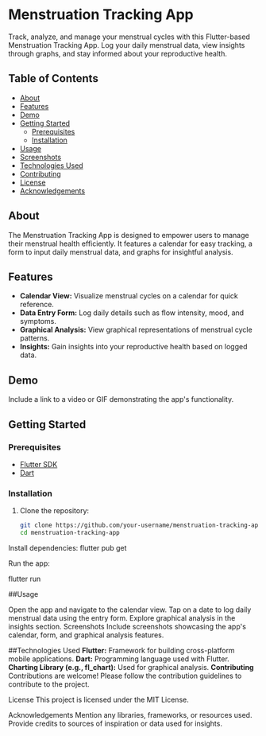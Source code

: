# Menstruation Tracking App

Track, analyze, and manage your menstrual cycles with this Flutter-based Menstruation Tracking App. Log your daily menstrual data, view insights through graphs, and stay informed about your reproductive health.

## Table of Contents
- [About](#about)
- [Features](#features)
- [Demo](#demo)
- [Getting Started](#getting-started)
  - [Prerequisites](#prerequisites)
  - [Installation](#installation)
- [Usage](#usage)
- [Screenshots](#screenshots)
- [Technologies Used](#technologies-used)
- [Contributing](#contributing)
- [License](#license)
- [Acknowledgements](#acknowledgements)

## About
The Menstruation Tracking App is designed to empower users to manage their menstrual health efficiently. It features a calendar for easy tracking, a form to input daily menstrual data, and graphs for insightful analysis.

## Features
- **Calendar View:** Visualize menstrual cycles on a calendar for quick reference.
- **Data Entry Form:** Log daily details such as flow intensity, mood, and symptoms.
- **Graphical Analysis:** View graphical representations of menstrual cycle patterns.
- **Insights:** Gain insights into your reproductive health based on logged data.

## Demo
Include a link to a video or GIF demonstrating the app's functionality.

## Getting Started
### Prerequisites
- [Flutter SDK](https://flutter.dev/docs/get-started/install)
- [Dart](https://dart.dev/get-dart)

### Installation
1. Clone the repository:
   ```bash
   git clone https://github.com/your-username/menstruation-tracking-app.git
   cd menstruation-tracking-app
Install dependencies:
flutter pub get

Run the app:

flutter run

##Usage

Open the app and navigate to the calendar view.
Tap on a date to log daily menstrual data using the entry form.
Explore graphical analysis in the insights section.
Screenshots
Include screenshots showcasing the app's calendar, form, and graphical analysis features.

##Technologies Used
**Flutter:** Framework for building cross-platform mobile applications.
**Dart:** Programming language used with Flutter.
**Charting Library (e.g., fl_chart):** Used for graphical analysis.
**Contributing**
Contributions are welcome! Please follow the contribution guidelines to contribute to the project.

License
This project is licensed under the MIT License.

Acknowledgements
Mention any libraries, frameworks, or resources used.
Provide credits to sources of inspiration or data used for insights.
